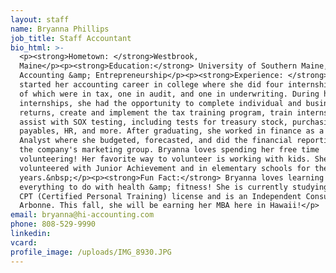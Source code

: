 ```yaml
---
layout: staff
name: Bryanna Phillips
job_title: Staff Accountant
bio_html: >-
  <p><strong>Hometown: </strong>Westbrook,
  Maine</p><p><strong>Education:</strong> University of Southern Maine, B.S. in
  Accounting &amp; Entrepreneurship</p><p><strong>Experience: </strong>Bryanna
  started her accounting career in college where she did four internships: two
  of which were in tax, one in audit, and one in underwriting. During her
  internships, she had the opportunity to complete individual and business tax
  returns, create and implement the tax training program, train interns, and
  assist with SOX testing, including tests for treasury stock, purchasing and
  payables, HR, and more. After graduating, she worked in finance as a Financial
  Analyst where she budgeted, forecasted, and did the financial reporting for
  the company's marketing group. Bryanna loves spending her free time
  volunteering! Her favorite way to volunteer is working with kids. She has
  volunteered with Junior Achievement and in elementary schools for the past few
  years.&nbsp;</p><p><strong>Fun Fact:</strong> Bryanna loves learning and
  everything to do with health &amp; fitness! She is currently studying for her
  CPT (Certified Personal Training) license and is an Independent Consultant for
  Arbonne. This fall, she will be earning her MBA here in Hawaii!</p>
email: bryanna@hi-accounting.com
phone: 808-529-9990
linkedin:
vcard:
profile_image: /uploads/IMG_8930.JPG
---
```



